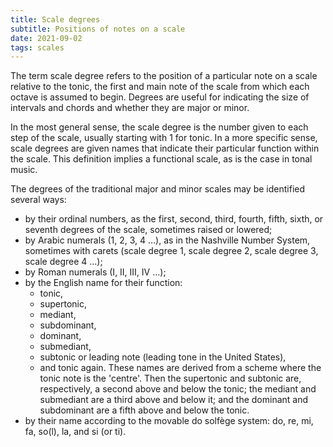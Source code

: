 ```yaml
---
title: Scale degrees
subtitle: Positions of notes on a scale
date: 2021-09-02
tags: scales
---
```


The term scale degree refers to the position of a particular note on a scale relative to the tonic, the first and main note of the scale from which each octave is assumed to begin. Degrees are useful for indicating the size of intervals and chords and whether they are major or minor. 

In the most general sense, the scale degree is the number given to each step of the scale, usually starting with 1 for tonic. In a more specific sense, scale degrees are given names that indicate their particular function within the scale. This definition implies a functional scale, as is the case in tonal music. 

The degrees of the traditional major and minor scales may be identified several ways:

- by their ordinal numbers, as the first, second, third, fourth, fifth, sixth, or seventh degrees of the scale, sometimes raised or lowered;
- by Arabic numerals (1, 2, 3, 4 …), as in the Nashville Number System, sometimes with carets (scale degree 1, scale degree 2, scale degree 3, scale degree 4 …);
- by Roman numerals (I, II, III, IV …);
- by the English name for their function: 
  - tonic, 
  - supertonic, 
  - mediant, 
  - subdominant, 
  - dominant, 
  - submediant, 
  - subtonic or leading note (leading tone in the United States), 
  - and tonic again. 
    These names are derived from a scheme where the tonic note is the 'centre'. Then the supertonic and subtonic are, respectively, a second above and below the tonic; the mediant and submediant are a third above and below it; and the dominant and subdominant are a fifth above and below the tonic.
- by their name according to the movable do solfège system: do, re, mi, fa, so(l), la, and si (or ti).